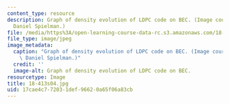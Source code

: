 ```yaml
---
content_type: resource
description: Graph of density evolution of LDPC code on BEC. (Image courtesy of Prof.
  Daniel Spielman.)
file: /media/https%3A/open-learning-course-data-rc.s3.amazonaws.com/18-413-error-correcting-codes-laboratory-spring-2004/17cae4c772031def96620a65f06a83cb_18-413s04.jpg
file_type: image/jpeg
image_metadata:
  caption: "Graph of density evolution of LDPC code on BEC. (Image courtesy of\_Prof.\
    \ Daniel Spielman.)"
  credit: ''
  image-alt: Graph of density evolution of LDPC code on BEC.
resourcetype: Image
title: 18-413s04.jpg
uid: 17cae4c7-7203-1def-9662-0a65f06a83cb
---
```

